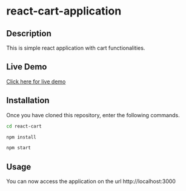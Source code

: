 # react-cart-application
## Description
This is simple react application with cart functionalities.
## Live Demo
[Click here for live demo ](https://padmakant-baloji.github.io/react-cart/)

## Installation
Once you have cloned this repository, enter the following commands.
```sh
cd react-cart
```

```sh
npm install
```
```sh
npm start
```
## Usage
You can now access the application on the url http://localhost:3000
